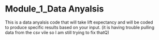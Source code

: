 # Module_1_Data Anyalsis
 This is a data anyalsis code that will take lift expectancy and will be coded to produce specific results based on your input. (it is having trouble pulling data from the csv vile so I am still trying to fix thatQ)
